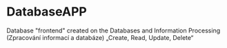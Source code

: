 # DatabaseAPP
Database "frontend" created on the Databases and Information Processing (Zpracování informací a databáze)
„Create, Read, Update, Delete“
